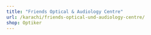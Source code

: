```yaml
---
title: "Friends Optical & Audiology Centre"
url: /karachi/friends-optical-und-audiology-centre/
shop: Optiker
---
```

